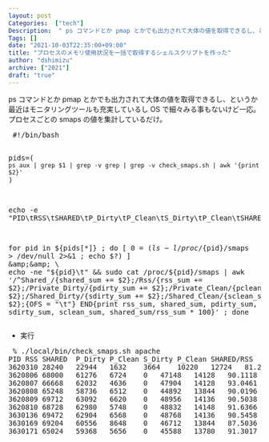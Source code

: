 ```yaml
---
layout: post
Categories:  ["tech"]
Description:  " ps コマンドとか pmap とかでも出力されて大体の値を取得できるし、というか最近はモニタリングツールも充実しているし OS で細々みる事もないけど一応。プロセスごとの smaps の値を集計しているだけ。 "
Tags: []
date: "2021-10-03T22:35:00+09:00"
title: "プロセスのメモリ使用状況を一括で取得するシェルスクリプトを作った"
author: "dshimizu"
archive: ["2021"]
draft: "true"
---
```


<body>
<p>ps コマンドとか pmap とかでも出力されて大体の値を取得できるし、というか最近はモニタリングツールも充実しているし OS で細々みる事もないけど一応。
プロセスごとの smaps の値を集計しているだけ。</p>
</body>

<!-- more -->

<body>
<pre class="code" data-lang="" data-unlink> #!/bin/bash

pids=( `ps aux | grep $1 | grep -v grep | grep -v check_smaps.sh | awk '{print $2}'` )

echo -e "PID\tRSS\tSHARED\tP_Dirty\tP_Clean\tS_Dirty\tP_Clean\tSHARED/RSS"

for pid in ${pids[*]} ; do
  [ 0 = $(ls -l /proc/${pid}/smaps &gt; /dev/null 2&gt;&amp;1 ; echo $?) ] &amp;&amp; \
  echo -ne "${pid}\t" &amp;&amp; sudo cat /proc/${pid}/smaps | awk '/^Shared_/{shared_sum += $2};/Rss/{rss_sum += $2};/Private_Dirty/{pdirty_sum += $2};/Private_Clean/{pclean_sum += $2};/Shared_Dirty/{sdirty_sum += $2};/Shared_Clean/{sclean_sum += $2};{OFS = "\t"}  END{print rss_sum,  shared_sum, pdirty_sum, pclean_sum, sdirty_sum, sclean_sum, shared_sum/rss_sum * 100}' ;
done </pre>


<ul>
<li>実行</li>
</ul>


<pre class="code" data-lang="" data-unlink> % ./local/bin/check_smaps.sh apache
PID RSS SHARED  P_Dirty P_Clean S_Dirty P_Clean SHARED/RSS
3620310 28240   22944   1632    3664    10220   12724   81.2465
3620806 68000   61276   6724    0   47148   14128   90.1118
3620807 66668   62032   4636    0   47904   14128   93.0461
3620808 65248   58736   6512    0   44892   13844   90.0196
3620809 69712   63092   6620    0   48956   14136   90.5038
3620810 68728   62980   5748    0   48832   14148   91.6366
3630136 69472   62904   6568    0   48768   14136   90.5458
3630169 69204   60556   8648    0   46712   13844   87.5036
3630171 65024   59368   5656    0   45588   13780   91.3017 </pre>

</body>
